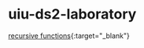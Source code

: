 # uiu-ds2-laboratory
[recursive functions](https://drive.google.com/drive/folders/16MzkT27vzyRl6Pu239cBPwm3Mo3OeSiO?usp=sharing){:target="_blank"}


